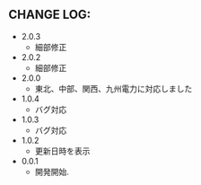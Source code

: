 CHANGE LOG:
-----------

- 2.0.3
  - 細部修正
- 2.0.2
  - 細部修正
- 2.0.0
  - 東北、中部、関西、九州電力に対応しました
- 1.0.4
  - バグ対応
- 1.0.3
  - バグ対応
- 1.0.2
  - 更新日時を表示
- 0.0.1
  - 開発開始.

